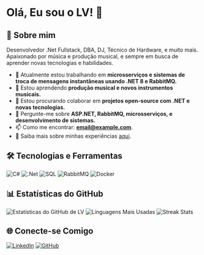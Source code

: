 # Olá, Eu sou o LV! 👋

## 🚀 Sobre mim

Desenvolvedor .Net Fullstack, DBA, DJ, Técnico de Hardware, e muito mais. Apaixonado por música e produção musical, e sempre em busca de aprender novas tecnologias e habilidades.

- 🔭 Atualmente estou trabalhando em **microsserviços e sistemas de troca de mensagens instantâneas usando .NET 8 e RabbitMQ.**
- 🌱 Estou aprendendo **produção musical e novos instrumentos musicais.**
- 👯 Estou procurando colaborar em **projetos open-source com .NET e novas tecnologias.**
- 💬 Pergunte-me sobre **ASP.NET, RabbitMQ, microsserviços, e desenvolvimento de sistemas.**
- 📫 Como me encontrar: **[email@example.com](mailto:email@example.com)**.
- 📄 Saiba mais sobre minhas experiências [aqui](https://github.com/LEOMAZENDA).

## 🛠️ Tecnologias e Ferramentas

![C#](https://img.shields.io/badge/-C%23-239120?style=flat&logo=c-sharp&logoColor=white)
![.Net](https://img.shields.io/badge/-.NET-512BD4?style=flat&logo=.net&logoColor=white)
![SQL](https://img.shields.io/badge/-SQL-4479A1?style=flat&logo=sql&logoColor=white)
![RabbitMQ](https://img.shields.io/badge/-RabbitMQ-FF6600?style=flat&logo=rabbitmq&logoColor=white)
![Docker](https://img.shields.io/badge/-Docker-2496ED?style=flat&logo=docker&logoColor=white)

## 📊 Estatísticas do GitHub

![Estatísticas do GitHub de LV](https://github-readme-stats.vercel.app/api?username=LEOMAZENDA&show_icons=true&theme=radical)
![Linguagens Mais Usadas](https://github-readme-stats.vercel.app/api/top-langs/?username=LEOMAZENDA&layout=compact&theme=radical)
![Streak Stats](https://github-readme-streak-stats.herokuapp.com/?user=LEOMAZENDA&theme=radical)

## 🌐 Conecte-se Comigo

[![LinkedIn](https://img.shields.io/badge/-LinkedIn-0077B5?style=flat&logo=linkedin&logoColor=white)](https://linkedin.com/in/seu-perfil)
[![GitHub](https://img.shields.io/badge/-GitHub-181717?style=flat&logo=github&logoColor=white)](https://github.com/LEOMAZENDA)
